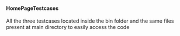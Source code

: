 #### HomePageTestcases

All the three testcases located inside the bin folder and the same files present at main directory to easily access the code
